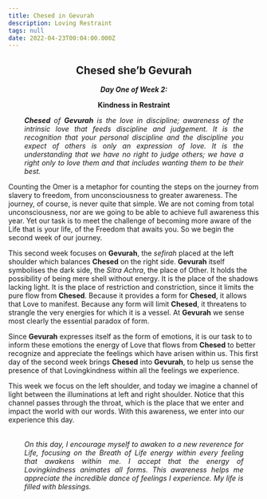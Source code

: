 ```yaml
---
title: Chesed in Gevurah
description: Loving Restraint
tags: null
date: 2022-04-23T00:04:00.000Z
---
```


<div style="font-weight: bold; text-align:center">
<h2>Chesed she’b Gevurah</h2>
<i>Day One of Week 2:</i> 
<p>Kindness in Restraint</p>

</div>
<div style="text-align: justify; margin-left: 2rem; margin-right: 2rem; font-style:italic">
<p>

**Chesed** of **Gevurah** is the love in discipline; awareness of the intrinsic love that feeds discipline and judgement. It is the recognition that your personal discipline and the discipline you expect of others is only an expression of love. It is the understanding that we have no right to judge others; we have a right only to love them and that includes wanting them to be their best.

</p>
</div>

Counting the Omer is a metaphor for counting the steps on the journey from slavery to freedom, from unconsciousness to greater awareness. The journey, of course, is never quite that simple. We are not coming from total unconsciousness, nor are we going to be able to achieve full awareness this year. Yet our task is to meet the challenge of becoming more aware of the Life that is your life, of the Freedom that awaits you. So we begin the second week of our journey.

This second week focuses on **Gevurah**, the _sefirah_ placed at the left shoulder which balances **Chesed** on the right side. **Gevurah** itself symbolises the dark side, the _Sitra Achra_, the place of Other. It holds the possibility of being mere shell without energy. It is the place of the shadows lacking light. It is the place of restriction and constriction, since it limits the pure flow from **Chesed**. Because it provides a form for **Chesed**, it allows that Love to manifest. Because any form will limit **Chesed**, it threatens to strangle the very energies for which it is a vessel. At **Gevurah** we sense most clearly the essential paradox of form.

Since **Gevurah** expresses itself as the form of emotions, it is our task to to inform these emotions the energy of Love that flows from **Chesed** to better recognize and appreciate the feelings which have arisen within us. This first day of the second week brings **Chesed** into **Gevurah**, to help us sense the presence of that Lovingkindness within all the feelings we experience.

This week we focus on the left shoulder, and today we imagine a channel of light between the illuminations at left and right shoulder. Notice that this channel passes through the throat, which is the place that we enter and impact the world with our words. With this awareness, we enter into our experience this day.

<p style="font-style: italic; margin: 2rem; text-align: justify">
On this day, I encourage myself to awaken to a new reverence for Life, focusing on the Breath of Life energy within every feeling that awakens within me. I accept that the energy of Lovingkindness animates all forms. This awareness helps me appreciate the incredible dance of feelings I experience. My life is filled with blessings.
</p>
